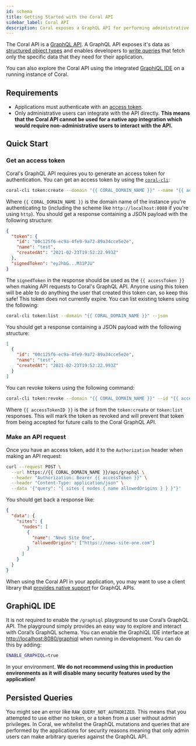 ```yaml
---
id: schema
title: Getting Started with the Coral API
sidebar_label: Coral API
description: Coral exposes a GraphQL API for performing administrative tasks.
---
```


The Coral API is a [GraphQL API](https://graphql.org/). A GraphQL API exposes
it's data as [structured object types](https://graphql.org/learn/schema/) and
enables developers to [write queries](https://graphql.org/learn/queries/) that
fetch only the specific data that they need for their application.

You can also explore the Coral API using the integrated [GraphiQL IDE](#graphiql-ide) on a
running instance of Coral.

## Requirements

- Applications must authenticate with an [access token](#get-an-access-token).
- Only administrative users can integrate with the API directly. **This means
  that the Coral API cannot be used for a native app integration which would
  require non-administrative users to interact with the API.**

## Quick Start

### Get an access token

Coral's GraphQL API requires you to generate an access token for authentication.
You can get an access token by using the [`coral-cli`](https://github.com/coralproject/coral-cli#coral-cli-tokencreate):

```bash
coral-cli token:create --domain "{{ CORAL_DOMAIN_NAME }}" --name "{{ accessTokenName }}" --json
```

Where `{{ CORAL_DOMAIN_NAME }}` is the domain name of the instance you're
authenticating to (including the scheme like `http://localhost:8080` if you're
using `http`). You should get a response containing a JSON payload with the
following structure:

```json
{
  "token": {
    "id": "00c125f6-ec9a-4fe9-9a72-89a34cce5e2e",
    "name": "test",
    "createdAt": "2021-02-23T19:52:22.993Z"
  },
  "signedToken": "eyJhbG...M31PJU"
}
```

The `signedToken` in the response should be used as the `{{ accessToken }}` when
making API requests to Coral's GraphQL API. Anyone using this token will be able
to do anything the user that created this token can, so keep this safe! This
token does not currently expire. You can list existing tokens using the
following:

```bash
coral-cli token:list --domain "{{ CORAL_DOMAIN_NAME }}" --json
```

You should get a response containing a JSON payload with the following
structure:

```json
[
  {
    "id": "00c125f6-ec9a-4fe9-9a72-89a34cce5e2e",
    "name": "test",
    "createdAt": "2021-02-23T19:52:22.993Z"
  }
]
```

You can revoke tokens using the following command:

```bash
coral-cli token:revoke --domain "{{ CORAL_DOMAIN_NAME }}" --id "{{ accessTokenID }}"
```

Where `{{ accessTokenID }}` is the `id` from the `token:create` or `token:list`
responses. This will mark the token as revoked and will prevent that token from
being accepted for future calls to the Coral GraphQL API.

### Make an API request

Once you have an access token, add it to the `Authorization` header when making
an API request:

```bash
curl --request POST \
  --url https://{{ CORAL_DOMAIN_NAME }}/api/graphql \
  --header "Authorization: Bearer {{ accessToken }}" \
  --header "Content-Type: application/json" \
  --data '{"query": "{ sites { nodes { name allowedOrigins } } }"}'
```

You should get back a response like:

```json
{
  "data": {
    "sites": {
      "nodes": [
        {
          "name": "News Site One",
          "allowedOrigins": ["https://news-site-one.com"]
        }
      ]
    }
  }
}
```

When using the Coral API in your application, you may want to use a client
library that [provides native support](https://graphql.org/code/) for GraphQL
APIs.

## GraphiQL IDE

It is not required to enable the `/graphiql` playground to use Coral’s GraphQL
API. The playground simply provides an easy way to explore and interact with
Coral’s GraphQL schema. You can enable the GraphiQL IDE interface at
[http://localhost:8080/graphiql](http://localhost:8080/graphiql) when running in
development. You can do this by adding:

```bash
ENABLE_GRAPHIQL=true
```

In your environment. **We do not recommend using this in production environments
as it will disable many security features used by the application!**

## Persisted Queries

You might see an error like `RAW_QUERY_NOT_AUTHORIZED`. This means that you
attempted to use either no token, or a token from a user without admin
privileges. In Coral, we whitelist the GraphQL mutations and queries that are
performed by the applications for security reasons meaning that only admin users
can make arbitrary queries against the GraphQL API.

